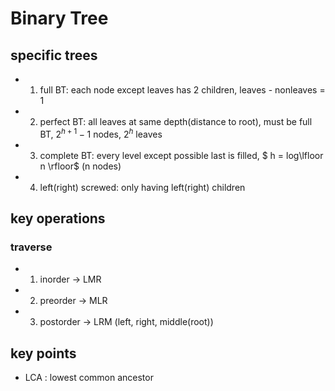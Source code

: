 # Binary Tree

## specific trees
- 1. full BT: each node except leaves has 2 children, leaves - nonleaves = 1
- 2. perfect BT: all leaves at same depth(distance to root), must be full BT, $2^{h+1} - 1$ nodes, $2^h$ leaves
- 3. complete BT: every level except possible last is filled, $ h = log\lfloor n \rfloor$ (n nodes)
- 4. left(right) screwed: only having left(right) children

## key operations
### traverse
- 1. inorder -> LMR
- 2. preorder -> MLR
- 3. postorder -> LRM (left, right, middle(root))


## key points
- LCA : lowest common ancestor
